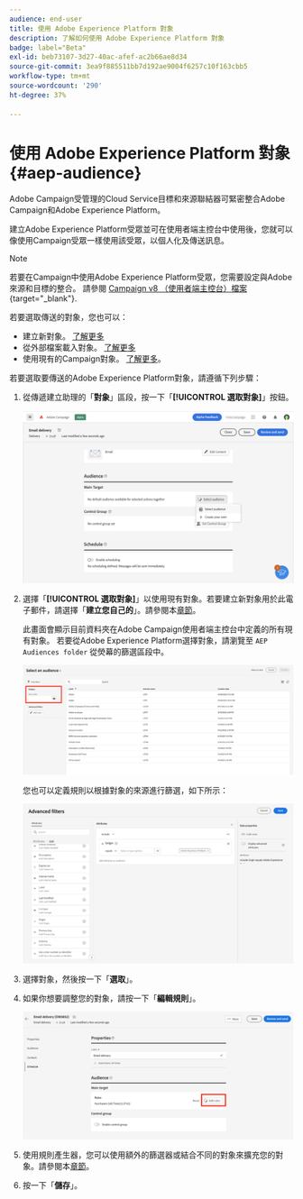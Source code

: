 ```yaml
---
audience: end-user
title: 使用 Adobe Experience Platform 對象
description: 了解如何使用 Adobe Experience Platform 對象
badge: label="Beta"
exl-id: beb73107-3d27-40ac-afef-ac2b66ae8d34
source-git-commit: 3ea9f885511bb7d192ae9004f6257c10f163cbb5
workflow-type: tm+mt
source-wordcount: '290'
ht-degree: 37%

---
```


# 使用 Adobe Experience Platform 對象{#aep-audience}

Adobe Campaign受管理的Cloud Service目標和來源聯結器可緊密整合Adobe Campaign和Adobe Experience Platform。

建立Adobe Experience Platform受眾並可在使用者端主控台中使用後，您就可以像使用Campaign受眾一樣使用該受眾，以個人化及傳送訊息。

>[!NOTE]
>
>若要在Campaign中使用Adobe Experience Platform受眾，您需要設定與Adobe來源和目標的整合。 請參閱 [Campaign v8 （使用者端主控台）檔案](https://experienceleague.adobe.com/docs/campaign/campaign-v8/connect/ac-aep/ac-aep.html){target="_blank"}.

若要選取傳送的對象，您也可以：

* 建立新對象。 [了解更多](segment-builder.md)
* 從外部檔案載入對象。 [了解更多](file-audience.md)
* 使用現有的Campaign對象。 [了解更多](add-audience.md)。

若要選取要傳送的Adobe Experience Platform對象，請遵循下列步驟：

1. 從傳遞建立助理的「**對象**」區段，按一下「**[!UICONTROL 選取對象]**」按鈕。

   ![](assets/create-audience.png)

1. 選擇「**[!UICONTROL 選取對象]**」以使用現有對象。若要建立新對象用於此電子郵件，請選擇「**建立您自己的**」。請參閱本[章節](segment-builder.md)。

   此畫面會顯示目前資料夾在Adobe Campaign使用者端主控台中定義的所有現有對象。 若要從Adobe Experience Platform選擇對象，請瀏覽至 `AEP Audiences folder` 從熒幕的篩選區段中。

   ![](assets/select-audience-folder.png)

   您也可以定義規則以根據對象的來源進行篩選，如下所示：

   ![](assets/filter-on-aep-audience.png)

1. 選擇對象，然後按一下「**選取**」。

1. 如果你想要調整您的對象，請按一下「**編輯規則**」。

   ![](assets/refine-audience.png)

1. 使用規則產生器，您可以使用額外的篩選器或結合不同的對象來擴充您的對象。請參閱本[章節](segment-builder.md)。

1. 按一下「**儲存**」。
